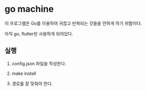 # go machine

이 프로그램은 Go를 이용하여 귀찮고 반복되는 것들을 안하게 하기 위함이다.

아직 go, flutter만 사용하게 되어있다.

## 실행

1. config.json 파일을 작성한다.

2. make install

3. 경로를 잘 맞춰야 한다.

